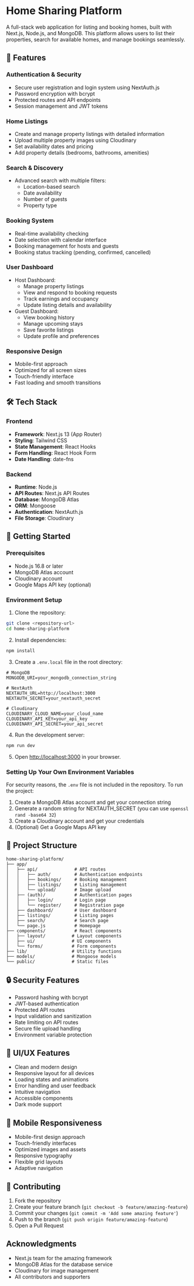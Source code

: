 # Home Sharing Platform

A full-stack web application for listing and booking homes, built with Next.js, Node.js, and MongoDB. This platform allows users to list their properties, search for available homes, and manage bookings seamlessly.

## 🌟 Features

### Authentication & Security
- Secure user registration and login system using NextAuth.js
- Password encryption with bcrypt
- Protected routes and API endpoints
- Session management and JWT tokens

### Home Listings
- Create and manage property listings with detailed information
- Upload multiple property images using Cloudinary
- Set availability dates and pricing
- Add property details (bedrooms, bathrooms, amenities)

### Search & Discovery
- Advanced search with multiple filters:
  - Location-based search
  - Date availability
  - Number of guests
  - Property type

### Booking System
- Real-time availability checking
- Date selection with calendar interface
- Booking management for hosts and guests
- Booking status tracking (pending, confirmed, cancelled)

### User Dashboard
- Host Dashboard:
  - Manage property listings
  - View and respond to booking requests
  - Track earnings and occupancy
  - Update listing details and availability
- Guest Dashboard:
  - View booking history
  - Manage upcoming stays
  - Save favorite listings
  - Update profile and preferences

### Responsive Design
- Mobile-first approach
- Optimized for all screen sizes
- Touch-friendly interface
- Fast loading and smooth transitions

## 🛠️ Tech Stack

### Frontend
- **Framework**: Next.js 13 (App Router)
- **Styling**: Tailwind CSS
- **State Management**: React Hooks
- **Form Handling**: React Hook Form
- **Date Handling**: date-fns


### Backend
- **Runtime**: Node.js
- **API Routes**: Next.js API Routes
- **Database**: MongoDB Atlas
- **ORM**: Mongoose
- **Authentication**: NextAuth.js
- **File Storage**: Cloudinary

## 🚀 Getting Started

### Prerequisites
- Node.js 16.8 or later
- MongoDB Atlas account
- Cloudinary account
- Google Maps API key (optional)

### Environment Setup

1. Clone the repository:
```bash
git clone <repository-url>
cd home-sharing-platform
```

2. Install dependencies:
```bash
npm install
```

3. Create a `.env.local` file in the root directory:
```env
# MongoDB
MONGODB_URI=your_mongodb_connection_string

# NextAuth
NEXTAUTH_URL=http://localhost:3000
NEXTAUTH_SECRET=your_nextauth_secret

# Cloudinary
CLOUDINARY_CLOUD_NAME=your_cloud_name
CLOUDINARY_API_KEY=your_api_key
CLOUDINARY_API_SECRET=your_api_secret

```

4. Run the development server:
```bash
npm run dev
```

5. Open [http://localhost:3000](http://localhost:3000) in your browser.

### Setting Up Your Own Environment Variables

For security reasons, the `.env` file is not included in the repository. To run the project:

1. Create a MongoDB Atlas account and get your connection string
2. Generate a random string for NEXTAUTH_SECRET (you can use `openssl rand -base64 32`)
3. Create a Cloudinary account and get your credentials
4. (Optional) Get a Google Maps API key

## 📁 Project Structure

```
home-sharing-platform/
├── app/
│   ├── api/              # API routes
│   │   ├── auth/         # Authentication endpoints
│   │   ├── bookings/     # Booking management
│   │   ├── listings/     # Listing management
│   │   └── upload/       # Image upload
│   ├── (auth)/           # Authentication pages
│   │   ├── login/        # Login page
│   │   └── register/     # Registration page
│   ├── dashboard/        # User dashboard
│   ├── listings/         # Listing pages
│   ├── search/           # Search page
│   └── page.js           # Homepage
├── components/           # React components
│   ├── layout/          # Layout components
│   ├── ui/              # UI components
│   └── forms/           # Form components
├── lib/                 # Utility functions
├── models/              # Mongoose models
└── public/              # Static files
```

## 🔒 Security Features

- Password hashing with bcrypt
- JWT-based authentication
- Protected API routes
- Input validation and sanitization
- Rate limiting on API routes
- Secure file upload handling
- Environment variable protection

## 🎨 UI/UX Features

- Clean and modern design
- Responsive layout for all devices
- Loading states and animations
- Error handling and user feedback
- Intuitive navigation
- Accessible components
- Dark mode support

## 📱 Mobile Responsiveness

- Mobile-first design approach
- Touch-friendly interfaces
- Optimized images and assets
- Responsive typography
- Flexible grid layouts
- Adaptive navigation

## 🤝 Contributing

1. Fork the repository
2. Create your feature branch (`git checkout -b feature/amazing-feature`)
3. Commit your changes (`git commit -m 'Add some amazing feature'`)
4. Push to the branch (`git push origin feature/amazing-feature`)
5. Open a Pull Request


##  Acknowledgments

- Next.js team for the amazing framework
- MongoDB Atlas for the database service
- Cloudinary for image management
- All contributors and supporters
